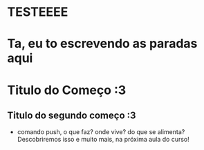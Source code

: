 # TESTEEEE
# Ta, eu to escrevendo as paradas aqui
# Titulo do Começo :3
## Titulo do segundo começo :3

* comando push, o que faz? onde vive? do que se alimenta? Descobriremos isso e muito mais, na próxima aula do curso!
